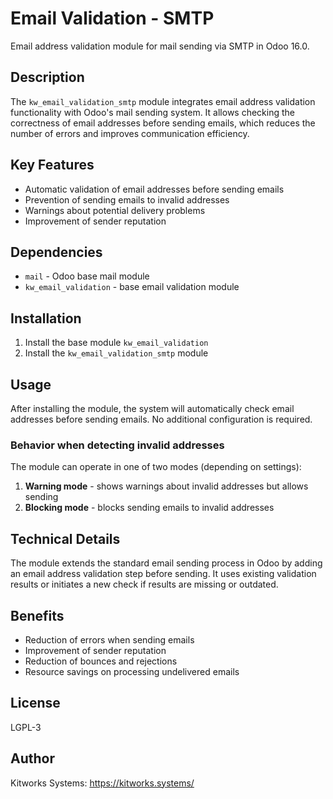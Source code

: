 # Email Validation - SMTP

Email address validation module for mail sending via SMTP in Odoo 16.0.

## Description

The `kw_email_validation_smtp` module integrates email address validation functionality with Odoo's mail sending system. It allows checking the correctness of email addresses before sending emails, which reduces the number of errors and improves communication efficiency.

## Key Features

- Automatic validation of email addresses before sending emails
- Prevention of sending emails to invalid addresses
- Warnings about potential delivery problems
- Improvement of sender reputation

## Dependencies

- `mail` - Odoo base mail module
- `kw_email_validation` - base email validation module

## Installation

1. Install the base module `kw_email_validation`
2. Install the `kw_email_validation_smtp` module

## Usage

After installing the module, the system will automatically check email addresses before sending emails. No additional configuration is required.

### Behavior when detecting invalid addresses

The module can operate in one of two modes (depending on settings):

1. **Warning mode** - shows warnings about invalid addresses but allows sending
2. **Blocking mode** - blocks sending emails to invalid addresses

## Technical Details

The module extends the standard email sending process in Odoo by adding an email address validation step before sending. It uses existing validation results or initiates a new check if results are missing or outdated.

## Benefits

- Reduction of errors when sending emails
- Improvement of sender reputation
- Reduction of bounces and rejections
- Resource savings on processing undelivered emails

## License

LGPL-3

## Author

Kitworks Systems: https://kitworks.systems/
